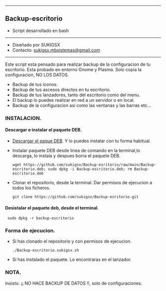 ---------
## Backup-escritorio
* Script desarrollado en bash
*********************************************
* Diseñado por SUKIGSX
* Contacto: sukigsx.mbsistemas@gmail.com
*********************************************

Este script esta pensado para realizar backup de la configuracion de tu escritorio.
Esta probado en entorno Gnome y Plasma.
Solo copia la configuracion, NO LOS DATOS.

- Backup de tus iconos.
- Backup de tus ascesos directos en tu escritorio.
- Backup de tus lanzadores, tanto del escritorio como del menu.
- El backup lo puedes realizar en red a un servidor o en local.
- Backup de la configuracion asi como las ventanas y las barras etc...
 
### INSTALACION.

#### Descargar e instalar el paquete DEB.
- [Descargar el paque DEB](https://github.com/sukigsx/Backup-esritorio/raw/main/Backup-escritorio.deb). Y lo puedes instalar con tu forma habitual.

- Instalar paquete DEB desde linea de comando en la terminal,lo descarga, lo instala y despues borra el paquete DEB.

      wget https://github.com/sukigsx/Backup-esritorio/raw/main/Backup-escritorio.deb; sudo dpkg -i Backup-escritorio.deb; rm Backup-escritorio.deb
      
 - Clonar el repositorio, desde la terminal. Dar permisos de ejecucion a todos los ficheros.
 
       git clone https://github.com/sukigsx/Backup-esritorio.git
     
#### Desistalar el paquete deb, desde el terminal.
     sudo dpkg -r backup-escritorio

### Forma de ejecucion.
- Si has clonado el repositorio y con permisos de ejecucion.

      ./Backup-escritorio.sukigsx.sh
- Si has instalado el paquete. Lo encontraras en el lanzador.
     
 
### NOTA.
Insisto. ¡¡ NO HACE BACKUP DE DATOS !!, solo de configuraciones.
